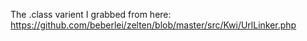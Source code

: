 The .class varient I grabbed from here: https://github.com/beberlei/zelten/blob/master/src/Kwi/UrlLinker.php